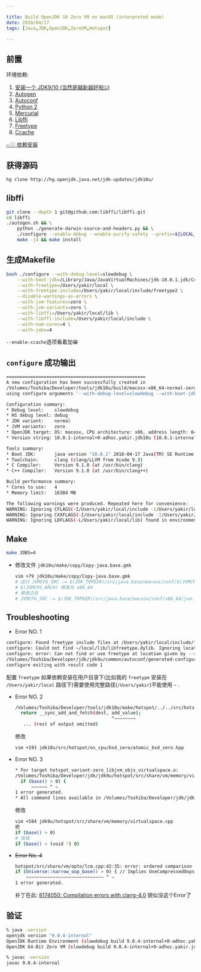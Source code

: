 ```yaml
---

title: Build OpenJDK 10 Zero VM on macOS (interpreted mode)
date: 2018/04/17
tags: [Java,JDK,OpenJDK,ZeroVM,Hotspot]

---
```


## 前置

环境依赖:  

1. [安装一个 JDK9/10 (当然是越新越好啦🤐)](http://www.oracle.com/technetwork/java/javase/downloads/index.html)
2. [Autogen](http://www.gnu.org/software/autogen)
2. [Autoconf](http://www.gnu.org/software/autoconf)
3. [Python 2](https://www.python.org/)
4. [Mercurial](https://www.mercurial-scm.org/)
5. [Libffi](https://github.com/libffi/libffi)
6. [Freetype](https://www.freetype.org)
6. [Ccache](https://ccache.samba.org)

[👉🏼 依赖安装](https://github.com/yakirChen/macOS-libs/blob/master/build.md)

## 获得源码

```bash
hg clone http://hg.openjdk.java.net/jdk-updates/jdk10u/
```

## libffi
```bash
git clone --depth 1 git@github.com:libffi/libffi.git
cd libffi
./autogen.sh && \
    python ./generate-darwin-source-and-headers.py && \
    ./configure --enable-debug --enable-purify-safety --prefix=${LOCAL_DIR} && \
    make -j4 && make install
```

## 生成Makefile
```bash
bash ./configure --with-debug-level=slowdebug \
    --with-boot-jdk=/Library/Java/JavaVirtualMachines/jdk-10.0.1.jdk/Contents/Home \
    --with-freetype=/Users/yakir/local \
    --with-freetype-include=/Users/yakir/local/include/freetype2 \
    --disable-warnings-as-errors \
    --with-jvm-features=zero \
    --with-jvm-variants=zero \
    --with-libffi=/Users/yakir/local/lib \
    --with-libffi-include=/Users/yakir/local/include \
    --with-num-cores=4 \
    --with-jobs=4
```
`--enable-ccache`选项看着加😁

## `configure` 成功输出
```bash
====================================================
A new configuration has been successfully created in
/Volumes/Toshiba/Developer/tools/jdk10u/build/macosx-x86_64-normal-zero-slowdebug
using configure arguments '--with-debug-level=slowdebug --with-boot-jdk=/Library/Java/JavaVirtualMachines/jdk-10.0.1.jdk/Contents/Home --with-freetype=/Users/yakir/local --with-freetype-include=/Users/yakir/local/include/freetype2 --disable-warnings-as-errors --with-jvm-features=zero --with-jvm-variants=zero --with-libffi=/Users/yakir/local/lib --with-libffi-include=/Users/yakir/local/include --with-num-cores=4 --with-jobs=4'.

Configuration summary:
* Debug level:    slowdebug
* HS debug level: debug
* JDK variant:    normal
* JVM variants:   zero
* OpenJDK target: OS: macosx, CPU architecture: x86, address length: 64
* Version string: 10.0.1-internal+0-adhoc.yakir.jdk10u (10.0.1-internal)

Tools summary:
* Boot JDK:       java version "10.0.1" 2018-04-17 Java(TM) SE Runtime Environment 18.3 (build 10.0.1+10) Java HotSpot(TM) 64-Bit Server VM 18.3 (build 10.0.1+10, mixed mode)  (at /Library/Java/JavaVirtualMachines/jdk-10.0.1.jdk/Contents/Home)
* Toolchain:      clang (clang/LLVM from Xcode 9.3)
* C Compiler:     Version 9.1.0 (at /usr/bin/clang)
* C++ Compiler:   Version 9.1.0 (at /usr/bin/clang++)

Build performance summary:
* Cores to use:   4
* Memory limit:   16384 MB

The following warnings were produced. Repeated here for convenience:
WARNING: Ignoring CFLAGS(-I/Users/yakir/local/include -I/Users/yakir/local/include/lzma -I/Users/yakir/local/include/openssl -I/Users/yakir/local/include/readline) found in environment. Use --with-extra-cflags
WARNING: Ignoring CXXFLAGS(-I/Users/yakir/local/include -I/Users/yakir/local/include/lzma -I/Users/yakir/local/include/openssl -I/Users/yakir/local/include/readline) found in environment. Use --with-extra-cxxflags
WARNING: Ignoring LDFLAGS(-L/Users/yakir/local/lib) found in environment. Use --with-extra-ldflags
```

## Make
```bash
make JOBS=4
```

+ 修改文件 `jdk10u/make/copy/Copy-java.base.gmk`
  ```bash
  vim +79 jdk10u/make/copy/Copy-java.base.gmk
  # 这行 JVMCFG_SRC := $(JDK_TOPDIR)/src/java.base/macosx/conf/$(JVMCFG_ARCH)/jvm.cfg
  # $(JVMCFG_ARCH) 修改为 x86_64
  # 修改之后
  # JVMCFG_SRC := $(JDK_TOPDIR)/src/java.base/macosx/conf/x86_64/jvm.cfg
  ```

## Troubleshooting
+  Error NO. 1

  ```bash
  configure: Found freetype include files at /Users/yakir/local/include/freetype2 using --with-freetype
  configure: Could not find ~/local/lib/libfreetype.dylib. Ignoring location.
  configure: error: Can not find or use freetype at location given by --with-freetype
  /Volumes/Toshiba/Developer/jdk/jdk9u/common/autoconf/generated-configure.sh: line 82: 5: Bad file descriptor
  configure exiting with result code 1
  ```

  配置 `freetype` 如果依赖安装在用户目录下(比如我的 `freetype` 安装在 `/Users/yakir/local` 路径下)需要使用完整路径(`/Users/yakir`)不能使用 `~` .

+ Error NO. 2
  ```bash
  /Volumes/Toshiba/Developer/tools/jdk10u/make/hotspot/../../src/hotspot/os_cpu/bsd_zero/atomic_bsd_zero.hpp:193:37: error: cannot initialize a parameter of type 'char *' with an lvalue of type 'unsigned long'
    return __sync_add_and_fetch(dest, add_value);
                                      ^~~~~~~~~
     ... (rest of output omitted)
  ```
  修改
  ```bash
  vim +193 jdk10u/src/hotspot/os_cpu/bsd_zero/atomic_bsd_zero.hpp
  ```

+ Error NO. 3
  ```bash
  * For target hotspot_variant-zero_libjvm_objs_virtualspace.o:
  /Volumes/Toshiba/Developer/jdk/jdk9u/hotspot/src/share/vm/memory/virtualspace.cpp:584:14: error: ordered comparison between pointer and zero ('char *' and 'int')
    if (base() > 0) {
        ~~~~~~ ^ ~
  1 error generated.
  * All command lines available in /Volumes/Toshiba/Developer/jdk/jdk9u/build/macosx-x86_64-normal-zero-slowdebug/make-support/failure-logs.
  ```

  修改
  ```bash
  vim +584 jdk9u/hotspot/src/share/vm/memory/virtualspace.cpp
  把
  if (base() > 0)
  # 改成
  if (base() > (void *) 0)
  ```

+ ~~Error No. 4~~
  ```bash
  hotspot/src/share/vm/opto/lcm.cpp:42:35: error: ordered comparison between pointer and zero ('address' (aka 'unsigned char *') and 'int')
  if (Universe::narrow_oop_base() > 0) { // Implies UseCompressedOops.~~
      ~~~~~~~~~~~~~~~~~~~~~~~~~~~~~ ^ ~
  1 error generated.
  ```
  补丁在此: [8174050: Compilation errors with clang-4.0](http://hg.openjdk.java.net/jdk10/jdk10/hotspot/rev/316854ef2fa2)
  貌似没这个Error了

## 验证

```bash
% java -version 
openjdk version "9.0.4-internal"
OpenJDK Runtime Environment (slowdebug build 9.0.4-internal+0-adhoc.yakir.jdk9u)
OpenJDK 64-Bit Zero VM (slowdebug build 9.0.4-internal+0-adhoc.yakir.jdk9u, interpreted mode)

% javac -version
javac 9.0.4-internal
```



